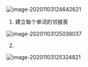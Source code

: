![image-20201103124642621](https://cdn.jsdelivr.net/gh/yanzhenxing123/blogImg@master/typora202011/03/124643-469346.png)

1. 建立每个单词的邻接表

![image-20201103125039037](https://cdn.jsdelivr.net/gh/yanzhenxing123/blogImg@master/typora202011/03/125039-692366.png)

2. 

![image-20201103125324821](https://cdn.jsdelivr.net/gh/yanzhenxing123/blogImg@master/typora202011/03/125325-793605.png)